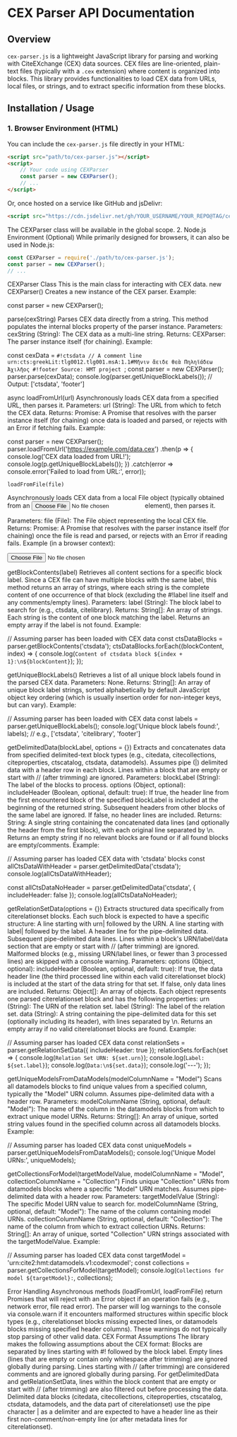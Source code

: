 # CEX Parser API Documentation

## Overview

`cex-parser.js` is a lightweight JavaScript library for parsing and working with CiteEXchange (CEX) data sources. CEX files are line-oriented, plain-text files (typically with a `.cex` extension) where content is organized into blocks. This library provides functionalities to load CEX data from URLs, local files, or strings, and to extract specific information from these blocks.

## Installation / Usage

### 1. Browser Environment (HTML)

You can include the `cex-parser.js` file directly in your HTML:

```html
<script src="path/to/cex-parser.js"></script>
<script>
    // Your code using CEXParser
    const parser = new CEXParser();
    // ...
</script>
```

Or, once hosted on a service like GitHub and jsDelivr:

```html
<script src="https://cdn.jsdelivr.net/gh/YOUR_USERNAME/YOUR_REPO@TAG/cex-parser.js"></script>
```

The CEXParser class will be available in the global scope.
2. Node.js Environment (Optional)
While primarily designed for browsers, it can also be used in Node.js:

```javascript
const CEXParser = require('./path/to/cex-parser.js');
const parser = new CEXParser();
// ...
```


CEXParser Class
This is the main class for interacting with CEX data.
new CEXParser()
Creates a new instance of the CEX parser.
Example:

const parser = new CEXParser();


parse(cexString)
Parses CEX data directly from a string. This method populates the internal blocks property of the parser instance.
 Parameters:
 cexString (String): The CEX data as a multi-line string.
 Returns:
 CEXParser: The parser instance itself (for chaining).
 Example:

 const cexData = `#!ctsdata
// A comment line
urn:cts:greekLit:tlg0012.tlg001.msA:1.1#Μῆνιν ἄειδε θεὰ Πηληϊάδεω Ἀχιλῆος
#!footer
Source: HMT project
`;
const parser = new CEXParser();
parser.parse(cexData);
console.log(parser.getUniqueBlockLabels()); // Output: ['ctsdata', 'footer']



async loadFromUrl(url)
Asynchronously loads CEX data from a specified URL, then parses it.
 Parameters:
 url (String): The URL from which to fetch the CEX data.
 Returns:
 Promise<CEXParser>: A Promise that resolves with the parser instance itself (for chaining) once data is loaded and parsed, or rejects with an Error if fetching fails.
 Example:

 const parser = new CEXParser();
parser.loadFromUrl('https://example.com/data.cex')
    .then(p => {
        console.log('CEX data loaded from URL!');
        console.log(p.getUniqueBlockLabels());
    })
    .catch(error => console.error('Failed to load from URL:', error));

    loadFromFile(file)
Asynchronously loads CEX data from a local File object (typically obtained from an <input type="file"> element), then parses it.


 Parameters:
 file (File): The File object representing the local CEX file.
 Returns:
 Promise<CEXParser>: A Promise that resolves with the parser instance itself (for chaining) once the file is read and parsed, or rejects with an Error if reading fails.
 Example (in a browser context):

 <input type="file" id="fileInput">
<script>
    const parser = new CEXParser();
    const fileInput = document.getElementById('fileInput');

    fileInput.addEventListener('change', (event) => {
        const file = event.target.files[0];
        if (file) {
            parser.loadFromFile(file)
                .then(p => {
                    console.log(`CEX data loaded from ${file.name}!`);
                    console.log(p.getUniqueBlockLabels());
                })
                .catch(error => console.error('Failed to load from file:', error));
        }
    });
</script>


getBlockContents(label)
Retrieves all content sections for a specific block label. Since a CEX file can have multiple blocks with the same label, this method returns an array of strings, where each string is the complete content of one occurrence of that block (excluding the #!label line itself and any comments/empty lines).
 Parameters:
 label (String): The block label to search for (e.g., ctsdata, citelibrary).
 Returns:
 String[]: An array of strings. Each string is the content of one block matching the label. Returns an empty array if the label is not found.
 Example:

 // Assuming parser has been loaded with CEX data
const ctsDataBlocks = parser.getBlockContents('ctsdata');
ctsDataBlocks.forEach((blockContent, index) => {
    console.log(`Content of ctsdata block ${index + 1}:\n${blockContent}`);
});



getUniqueBlockLabels()
Retrieves a list of all unique block labels found in the parsed CEX data.
 Parameters: None.
 Returns:
 String[]: An array of unique block label strings, sorted alphabetically by default JavaScript object key ordering (which is usually insertion order for non-integer keys, but can vary).
 Example:

 // Assuming parser has been loaded with CEX data
const labels = parser.getUniqueBlockLabels();
console.log('Unique block labels found:', labels); // e.g., ['ctsdata', 'citelibrary', 'footer']


getDelimitedData(blockLabel, options = {})
Extracts and concatenates data from specified delimited-text block types (e.g., citedata, citecollections, citeproperties, ctscatalog, ctsdata, datamodels). Assumes pipe (|) delimited data with a header row in each block. Lines within a block that are empty or start with // (after trimming) are ignored.
 Parameters:
 blockLabel (String): The label of the blocks to process.
 options (Object, optional):
 includeHeader (Boolean, optional, default: true): If true, the header line from the first encountered block of the specified blockLabel is included at the beginning of the returned string. Subsequent headers from other blocks of the same label are ignored. If false, no header lines are included.
 Returns:
 String: A single string containing the concatenated data lines (and optionally the header from the first block), with each original line separated by \n. Returns an empty string if no relevant blocks are found or if all found blocks are empty/comments.
 Example:

 // Assuming parser has loaded CEX data with 'ctsdata' blocks
const allCtsDataWithHeader = parser.getDelimitedData('ctsdata');
console.log(allCtsDataWithHeader);

const allCtsDataNoHeader = parser.getDelimitedData('ctsdata', { includeHeader: false });
console.log(allCtsDataNoHeader);


getRelationSetData(options = {})
Extracts structured data specifically from citerelationset blocks. Each such block is expected to have a specific structure:
 A line starting with urn| followed by the URN.
 A line starting with label| followed by the label.
 A header line for the pipe-delimited data.
 Subsequent pipe-delimited data lines.
 Lines within a block's URN/label/data section that are empty or start with // (after trimming) are ignored. Malformed blocks (e.g., missing URN/label lines, or fewer than 3 processed lines) are skipped with a console warning.
 Parameters:
 options (Object, optional):
 includeHeader (Boolean, optional, default: true): If true, the data header line (the third processed line within each valid citerelationset block) is included at the start of the data string for that set. If false, only data lines are included.
 Returns:
 Object[]: An array of objects. Each object represents one parsed citerelationset block and has the following properties:
 urn (String): The URN of the relation set.
 label (String): The label of the relation set.
 data (String): A string containing the pipe-delimited data for this set (optionally including its header), with lines separated by \n.
 Returns an empty array if no valid citerelationset blocks are found.
 Example:

 // Assuming parser has loaded CEX data
const relationSets = parser.getRelationSetData({ includeHeader: true });
relationSets.forEach(set => {
    console.log(`Relation Set URN: ${set.urn}`);
    console.log(`Label: ${set.label}`);
    console.log(`Data:\n${set.data}`);
    console.log('---');
});


getUniqueModelsFromDataModels(modelColumnName = "Model")
Scans all datamodels blocks to find unique values from a specified column, typically the "Model" URN column. Assumes pipe-delimited data with a header row.
 Parameters:
 modelColumnName (String, optional, default: "Model"): The name of the column in the datamodels blocks from which to extract unique model URNs.
 Returns:
 String[]: An array of unique, sorted string values found in the specified column across all datamodels blocks.
 Example:

 // Assuming parser has loaded CEX data
const uniqueModels = parser.getUniqueModelsFromDataModels();
console.log('Unique Model URNs:', uniqueModels);


getCollectionsForModel(targetModelValue, modelColumnName = "Model", collectionColumnName = "Collection")
Finds unique "Collection" URNs from datamodels blocks where a specific "Model" URN matches. Assumes pipe-delimited data with a header row.
 Parameters:
 targetModelValue (String): The specific Model URN value to search for.
 modelColumnName (String, optional, default: "Model"): The name of the column containing model URNs.
 collectionColumnName (String, optional, default: "Collection"): The name of the column from which to extract collection URNs.
 Returns:
 String[]: An array of unique, sorted "Collection" URN strings associated with the targetModelValue.
 Example:

 // Assuming parser has loaded CEX data
const targetModel = 'urn:cite2:hmt:datamodels.v1:codexmodel';
const collections = parser.getCollectionsForModel(targetModel);
console.log(`Collections for model ${targetModel}:`, collections);

Error Handling
 Asynchronous methods (loadFromUrl, loadFromFile) return Promises that will reject with an Error object if an operation fails (e.g., network error, file read error).
 The parser will log warnings to the console via console.warn if it encounters malformed structures within specific block types (e.g., citerelationset blocks missing expected lines, or datamodels blocks missing specified header columns). These warnings do not typically stop parsing of other valid data.
 CEX Format Assumptions
The library makes the following assumptions about the CEX format:
 Blocks are separated by lines starting with #! followed by the block label.
 Empty lines (lines that are empty or contain only whitespace after trimming) are ignored globally during parsing.
 Lines starting with // (after trimming) are considered comments and are ignored globally during parsing.
 For getDelimitedData and getRelationSetData, lines within the block content that are empty or start with // (after trimming) are also filtered out before processing the data.
 Delimited data blocks (citedata, citecollections, citeproperties, ctscatalog, ctsdata, datamodels, and the data part of citerelationset) use the pipe character | as a delimiter and are expected to have a header line as their first non-comment/non-empty line (or after metadata lines for citerelationset).
 